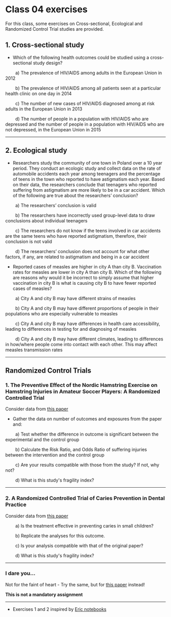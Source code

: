 # Class 04 exercises

For this class, some exercises on Cross-sectional, Ecological and Randomized Control Trial studies are provided.

## 1. Cross-sectional study

* Which of the following health outcomes could be studied using a cross-sectional study design?

&nbsp;&nbsp;&nbsp;&nbsp;&nbsp;&nbsp;&nbsp;&nbsp;a) The prevalence of HIV/AIDS among adults in the European Union in 2012

&nbsp;&nbsp;&nbsp;&nbsp;&nbsp;&nbsp;&nbsp;&nbsp;b) The prevalence of HIV/AIDS among all patients seen at a particular health clinic on one day in 2014

&nbsp;&nbsp;&nbsp;&nbsp;&nbsp;&nbsp;&nbsp;&nbsp;c) The number of new cases of HIV/AIDS diagnosed among at risk adults in the European Union in 2013

&nbsp;&nbsp;&nbsp;&nbsp;&nbsp;&nbsp;&nbsp;&nbsp;d) The number of people in a population with HIV/AIDS who are depressed and the number of people in a population with HIV/AIDS who are not depressed, in the European Union in 2015

---

## 2. Ecological study

* Researchers study the community of one town in Poland over a 10 year period. They conduct an ecologic study and collect data on the rate of automobile accidents each year among teenagers and the percentage of teens in the town who reported to have astigmatism each year. Based on their data, the researchers conclude that teenagers who reported suffering from astigmatism are more likely to be in a car accident. Which of the following are true about the researchers’ conclusion?

&nbsp;&nbsp;&nbsp;&nbsp;&nbsp;&nbsp;&nbsp;&nbsp;a) The researchers’ conclusion is valid

&nbsp;&nbsp;&nbsp;&nbsp;&nbsp;&nbsp;&nbsp;&nbsp;b) The researchers have incorrectly used group-level data to draw conclusions about individual teenagers

&nbsp;&nbsp;&nbsp;&nbsp;&nbsp;&nbsp;&nbsp;&nbsp;c) The researchers do not know if the teens involved in car accidents are the same teens who have reported astigmatism, therefore, their conclusion is not valid

&nbsp;&nbsp;&nbsp;&nbsp;&nbsp;&nbsp;&nbsp;&nbsp;d) The researchers’ conclusion does not account for what other factors, if any, are related to astigmatism and being in a car accident

* Reported cases of measles are higher in city A than city B. Vaccination rates for measles are lower in city A than city B. Which of the following are reasons why would it be incorrect to simply assume that higher vaccination in city B is what is causing city B to have fewer reported cases of measles?

&nbsp;&nbsp;&nbsp;&nbsp;&nbsp;&nbsp;&nbsp;&nbsp;a) City A and city B may have different strains of measles

&nbsp;&nbsp;&nbsp;&nbsp;&nbsp;&nbsp;&nbsp;&nbsp;b) City A and city B may have different proportions of people in their populations who are especially vulnerable to measles

&nbsp;&nbsp;&nbsp;&nbsp;&nbsp;&nbsp;&nbsp;&nbsp;c) City A and city B may have differences in health care accessibility, leading to differences in testing for and diagnosing of measles

&nbsp;&nbsp;&nbsp;&nbsp;&nbsp;&nbsp;&nbsp;&nbsp;d) City A and city B may have different climates, leading to differences in how/where people come into contact with each other. This may affect measles transmission rates

---

## Randomized Control Trials

### 1. The Preventive Effect of the Nordic Hamstring Exercise on Hamstring Injuries in Amateur Soccer Players: A Randomized Controlled Trial

Consider data from [this paper](https://doi.org/10.1177%2F0363546515574057)

* Gather the data on number of outcomes and exposures from the paper and:

&nbsp;&nbsp;&nbsp;&nbsp;&nbsp;&nbsp;&nbsp;&nbsp;a) Test whether the difference in outcome is significant between the experimental and the control group

&nbsp;&nbsp;&nbsp;&nbsp;&nbsp;&nbsp;&nbsp;&nbsp;b) Calculate the Risk Ratio, and Odds Ratio of suffering injuries between the intervention and the control group

&nbsp;&nbsp;&nbsp;&nbsp;&nbsp;&nbsp;&nbsp;&nbsp;c) Are your results compatible with those from the study? If not, why not?

&nbsp;&nbsp;&nbsp;&nbsp;&nbsp;&nbsp;&nbsp;&nbsp;d) What is this study's fragility index?

---

### 2. A Randomized Controlled Trial of Caries Prevention in Dental Practice

Consider data from [this paper](https://doi.org/10.1177%2F0022034517702330)

&nbsp;&nbsp;&nbsp;&nbsp;&nbsp;&nbsp;&nbsp;&nbsp;a) Is the treatment effective in preventing caries in small children?

&nbsp;&nbsp;&nbsp;&nbsp;&nbsp;&nbsp;&nbsp;&nbsp;b) Replicate the analyses for this outcome.

&nbsp;&nbsp;&nbsp;&nbsp;&nbsp;&nbsp;&nbsp;&nbsp;c) Is your analysis compatible with that of the original paper?

&nbsp;&nbsp;&nbsp;&nbsp;&nbsp;&nbsp;&nbsp;&nbsp;d) What is this study's fragility index?

---

### I dare you...

Not for the faint of heart - Try the same, but for [this paper](https://www.ncbi.nlm.nih.gov/pmc/articles/PMC7723445/) instead!

**This is not a mandatory assignment**

---

* Exercises 1 and 2 inspired by [Eric notebooks](https://sph.unc.edu/wp-content/uploads/sites/112/2015/07/nciph_ERIC9.pdf)
